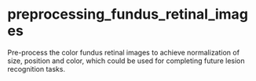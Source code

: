 # preprocessing_fundus_retinal_images
Pre-process the color fundus retinal images to achieve normalization of size, position and color, which could be used for completing future lesion recognition tasks.

